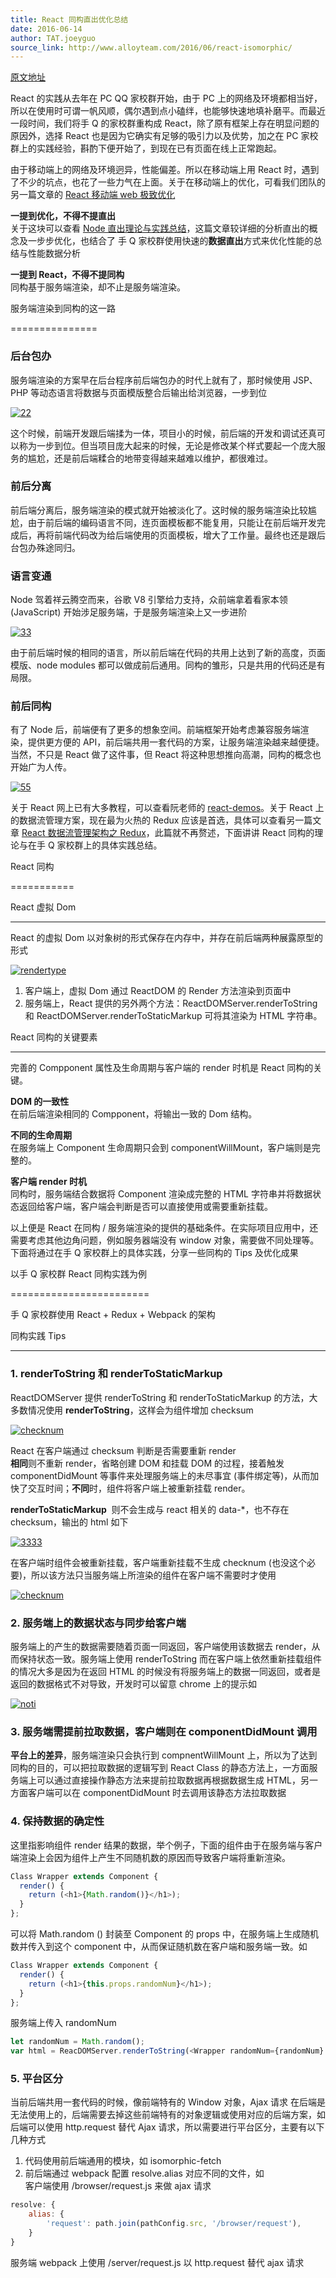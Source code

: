 ```yaml
---
title: React 同构直出优化总结
date: 2016-06-14
author: TAT.joeyguo
source_link: http://www.alloyteam.com/2016/06/react-isomorphic/
---
```


<!-- {% raw %} - for jekyll -->

[原文地址](https://github.com/joeyguo/blog/issues/9)

React 的实践从去年在 PC QQ 家校群开始，由于 PC 上的网络及环境都相当好，所以在使用时可谓一帆风顺，偶尔遇到点小磕绊，也能够快速地填补磨平。而最近一段时间，我们将手 Q 的家校群重构成 React，除了原有框架上存在明显问题的原因外，选择 React 也是因为它确实有足够的吸引力以及优势，加之在 PC 家校群上的实践经验，斟酌下便开始了，到现在已有页面在线上正常跑起。

由于移动端上的网络及环境迥异，性能偏差。所以在移动端上用 React 时，遇到了不少的坑点，也花了一些力气在上面。关于在移动端上的优化，可看我们团队的另一篇文章的 [React 移动端 web 极致优化](http://www.alloyteam.com/2016/05/react-mobile-web-optimization/)

**一提到优化，不得不提直出**  
关于这块可以查看 [Node 直出理论与实践总结](https://github.com/joeyguo/blog/issues/8)，这篇文章较详细的分析直出的概念及一步步优化，也结合了 手 Q 家校群使用快速的**数据直出**方式来优化性能的总结与性能数据分析

**一提到 React，不得不提同构**  
同构基于服务端渲染，却不止是服务端渲染。

服务端渲染到同构的这一路  

===============

### 后台包办

服务端渲染的方案早在后台程序前后端包办的时代上就有了，那时候使用 JSP、PHP 等动态语言将数据与页面模版整合后输出给浏览器，一步到位

[![22](https://cloud.githubusercontent.com/assets/10385585/15822781/7122b71c-2c2a-11e6-946a-bb7912759395.png)](https://cloud.githubusercontent.com/assets/10385585/15822781/7122b71c-2c2a-11e6-946a-bb7912759395.png)

这个时候，前端开发跟后端揉为一体，项目小的时候，前后端的开发和调试还真可以称为一步到位。但当项目庞大起来的时候，无论是修改某个样式要起一个庞大服务的尴尬，还是前后端糅合的地带变得越来越难以维护，都很难过。

### 前后分离

前后端分离后，服务端渲染的模式就开始被淡化了。这时候的服务端渲染比较尴尬，由于前后端的编码语言不同，连页面模板都不能复用，只能让在前后端开发完成后，再将前端代码改为给后端使用的页面模板，增大了工作量。最终也还是跟后台包办殊途同归。

### 语言变通

Node 驾着祥云腾空而来，谷歌 V8 引擎给力支持，众前端拿着看家本领 (JavaScript) 开始涉足服务端，于是服务端渲染上又一步进阶

[![33](https://cloud.githubusercontent.com/assets/10385585/15822809/9658984e-2c2a-11e6-980e-bca200655749.png)](https://cloud.githubusercontent.com/assets/10385585/15822809/9658984e-2c2a-11e6-980e-bca200655749.png)

由于前后端时候的相同的语言，所以前后端在代码的共用上达到了新的高度，页面模版、node modules 都可以做成前后通用。同构的雏形，只是共用的代码还是有局限。

### 前后同构

有了 Node 后，前端便有了更多的想象空间。前端框架开始考虑兼容服务端渲染，提供更方便的 API，前后端共用一套代码的方案，让服务端渲染越来越便捷。当然，不只是 React 做了这件事，但 React 将这种思想推向高潮，同构的概念也开始广为人传。

[![55](https://cloud.githubusercontent.com/assets/10385585/15822951/1f550bc8-2c2b-11e6-9551-d143d5cc1992.png)](https://cloud.githubusercontent.com/assets/10385585/15822951/1f550bc8-2c2b-11e6-9551-d143d5cc1992.png)

关于 React 网上已有大多教程，可以查看阮老师的 [react-demos](https://github.com/ruanyf/react-demos)。关于 React 上的数据流管理方案，现在最为火热的 Redux 应该是首选，具体可以查看另一篇文章 [React 数据流管理架构之 Redux](https://github.com/joeyguo/blog/issues/9)，此篇就不再赘述，下面讲讲 React 同构的理论与在手 Q 家校群上的具体实践总结。

React 同构  

===========

React 虚拟 Dom  

* * *

React 的虚拟 Dom 以对象树的形式保存在内存中，并存在前后端两种展露原型的形式

[![rendertype](https://cloud.githubusercontent.com/assets/10385585/15844706/fc3854be-2c9e-11e6-8de9-2ba5f9e5a9fb.png)](https://cloud.githubusercontent.com/assets/10385585/15844706/fc3854be-2c9e-11e6-8de9-2ba5f9e5a9fb.png)

1.  客户端上，虚拟 Dom 通过 ReactDOM 的 Render 方法渲染到页面中
2.  服务端上，React 提供的另外两个方法：ReactDOMServer.renderToString 和 ReactDOMServer.renderToStaticMarkup 可将其渲染为 HTML 字符串。

React 同构的关键要素  

* * *

完善的 Compponent 属性及生命周期与客户端的 render 时机是 React 同构的关键。

**DOM 的一致性**  
在前后端渲染相同的 Compponent，将输出一致的 Dom 结构。

**不同的生命周期**  
在服务端上 Component 生命周期只会到 componentWillMount，客户端则是完整的。

**客户端 render 时机**  
同构时，服务端结合数据将 Component 渲染成完整的 HTML 字符串并将数据状态返回给客户端，客户端会判断是否可以直接使用或需要重新挂载。

以上便是 React 在同构 / 服务端渲染的提供的基础条件。在实际项目应用中，还需要考虑其他边角问题，例如服务器端没有 window 对象，需要做不同处理等。下面将通过在手 Q 家校群上的具体实践，分享一些同构的 Tips 及优化成果

以手 Q 家校群 React 同构实践为例  

========================

手 Q 家校群使用 React + Redux + Webpack 的架构

同构实践 Tips  

* * *

### 1. renderToString 和 renderToStaticMarkup

ReactDOMServer 提供 renderToString 和 renderToStaticMarkup 的方法，大多数情况使用 **renderToString**，这样会为组件增加 checksum

[![checknum](https://cloud.githubusercontent.com/assets/10385585/15844528/a8adcc9e-2c9d-11e6-94b9-3bb273f48e53.png)](https://cloud.githubusercontent.com/assets/10385585/15844528/a8adcc9e-2c9d-11e6-94b9-3bb273f48e53.png)

React 在客户端通过 checksum 判断是否需要重新 render  
**相同**则不重新 render，省略创建 DOM 和挂载 DOM 的过程，接着触发 componentDidMount 等事件来处理服务端上的未尽事宜 (事件绑定等)，从而加快了交互时间；**不同**时，组件将客户端上被重新挂载 render。

**renderToStaticMarkup**  则不会生成与 react 相关的 data-\*，也不存在 checksum，输出的 html 如下

[![3333](https://cloud.githubusercontent.com/assets/10385585/15845314/7085895e-2ca4-11e6-97e7-772d817a892c.png)](https://cloud.githubusercontent.com/assets/10385585/15845314/7085895e-2ca4-11e6-97e7-772d817a892c.png)

在客户端时组件会被重新挂载，客户端重新挂载不生成 checknum (也没这个必要)，所以该方法只当服务端上所渲染的组件在客户端不需要时才使用

[![checknum](https://cloud.githubusercontent.com/assets/10385585/15845159/cfc6d0c8-2ca2-11e6-9cbc-45b8318b33dc.png)](https://cloud.githubusercontent.com/assets/10385585/15845159/cfc6d0c8-2ca2-11e6-9cbc-45b8318b33dc.png)

### 2. 服务端上的数据状态与同步给客户端

服务端上的产生的数据需要随着页面一同返回，客户端使用该数据去 render，从而保持状态一致。服务端上使用 renderToString 而在客户端上依然重新挂载组件的情况大多是因为在返回 HTML 的时候没有将服务端上的数据一同返回，或者是返回的数据格式不对导致，开发时可以留意 chrome 上的提示如

[![noti](https://cloud.githubusercontent.com/assets/10385585/15846321/a270a976-2cae-11e6-9044-ec7bdac63e9f.png)](https://cloud.githubusercontent.com/assets/10385585/15846321/a270a976-2cae-11e6-9044-ec7bdac63e9f.png)

### 3. 服务端需提前拉取数据，客户端则在 componentDidMount 调用

**平台上的差异**，服务端渲染只会执行到 compnentWillMount 上，所以为了达到同构的目的，可以把拉取数据的逻辑写到 React Class 的静态方法上，一方面服务端上可以通过直接操作静态方法来提前拉取数据再根据数据生成 HTML，另一方面客户端可以在 componentDidMount 时去调用该静态方法拉取数据

### 4. 保持数据的确定性

这里指影响组件 render 结果的数据，举个例子，下面的组件由于在服务端与客户端渲染上会因为组件上产生不同随机数的原因而导致客户端将重新渲染。

```javascript
Class Wrapper extends Component {
  render() {
    return (<h1>{Math.random()}</h1>);
  }
};
```

可以将 Math.random () 封装至 Component 的 props 中，在服务端上生成随机数并传入到这个 component 中，从而保证随机数在客户端和服务端一致。如

```javascript
Class Wrapper extends Component {
  render() {
    return (<h1>{this.props.randomNum}</h1>);
  }
};
```

服务端上传入 randomNum

```javascript
let randomNum = Math.random();
var html = ReacDOMServer.renderToString(<Wrapper randomNum={randomNum} />);
```

### 5. 平台区分

当前后端共用一套代码的时候，像前端特有的 Window 对象，Ajax 请求 在后端是无法使用上的，后端需要去掉这些前端特有的对象逻辑或使用对应的后端方案，如后端可以使用 http.request 替代 Ajax 请求，所以需要进行平台区分，主要有以下几种方式

1. 代码使用前后端通用的模块，如 isomorphic-fetch  
2. 前后端通过 webpack 配置 resolve.alias 对应不同的文件，如  
客户端使用 /browser/request.js 来做 ajax 请求

```javascript
resolve: {
    alias: {
        'request': path.join(pathConfig.src, '/browser/request'),
    }
}
```

服务端 webpack 上使用 /server/request.js 以 http.request 替代 ajax 请求


<!-- {% endraw %} - for jekyll -->